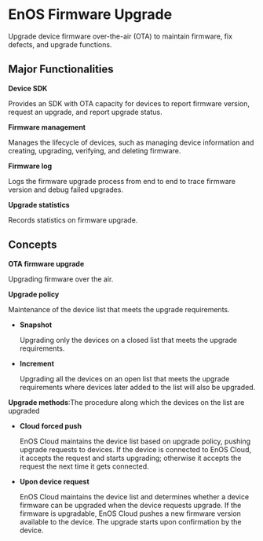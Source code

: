 # EnOS Firmware Upgrade
Upgrade device firmware over-the-air (OTA) to maintain firmware, fix defects, and upgrade functions.

## Major Functionalities

**Device SDK**

Provides an SDK with OTA capacity for devices to report firmware version, request an upgrade, and report upgrade status.

**Firmware management**

Manages the lifecycle of devices, such as managing device information and creating, upgrading, verifying, and deleting firmware.

**Firmware log**

Logs the firmware upgrade process from end to end to trace firmware version and debug failed upgrades.

**Upgrade statistics**

Records statistics on firmware upgrade.

## Concepts

**OTA firmware upgrade**

Upgrading firmware over the air.

**Upgrade policy**

Maintenance of the device list that meets the upgrade requirements.

- **Snapshot**

  Upgrading only the devices on a closed list that meets the upgrade requirements.

- **Increment**

  Upgrading all the devices on an open list that meets the upgrade requirements where devices later added to the list will also be upgraded.

**Upgrade methods**:The procedure along which the devices on the list are upgraded

- **Cloud forced push**

  EnOS Cloud maintains the device list based on upgrade policy, pushing upgrade requests to devices. If the device is connected to EnOS Cloud, it accepts the request and starts upgrading; otherwise it accepts the request the next time it gets connected.

- **Upon device request**

  EnOS Cloud maintains the device list and determines whether a device firmware can be upgraded when the device requests upgrade. If the firmware is upgradable, EnOS Cloud pushes a new firmware version available to the device. The upgrade starts upon confirmation by the device.
